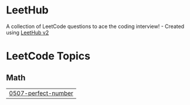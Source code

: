 # LeetHub
A collection of LeetCode questions to ace the coding interview! - Created using [LeetHub v2](https://github.com/arunbhardwaj/LeetHub-2.0)

<!---LeetCode Topics Start-->
# LeetCode Topics
## Math
|  |
| ------- |
| [0507-perfect-number](https://github.com/Chinchina29/LeetHub/tree/master/0507-perfect-number) |
<!---LeetCode Topics End-->